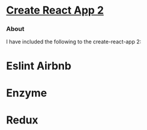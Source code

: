 # [Create React App 2](https://github.com/facebookincubator/create-react-app)

### About

I have included the following to the create-react-app 2:

# Eslint Airbnb
# Enzyme
# Redux
